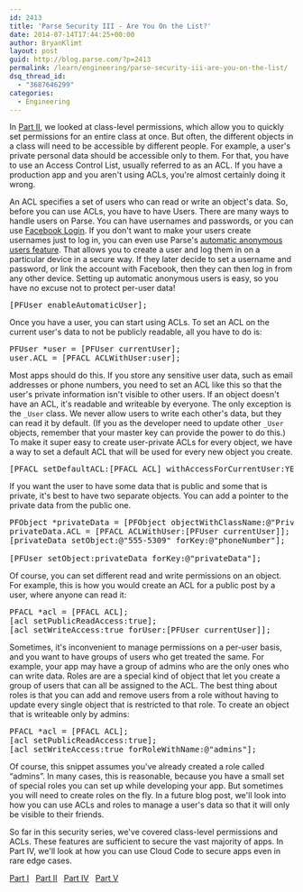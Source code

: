 ```yaml
---
id: 2413
title: 'Parse Security III - Are You On the List?'
date: 2014-07-14T17:44:25+00:00
author: BryanKlimt
layout: post
guid: http://blog.parse.com/?p=2413
permalink: /learn/engineering/parse-security-iii-are-you-on-the-list/
dsq_thread_id:
  - "3687646299"
categories:
  - Engineering
---
```

In <a href="http://blog.parse.com/2014/07/07/parse-security-ii-class-hysteria/" target="_blank">Part II</a>, we looked at class-level permissions, which allow you to quickly set permissions for an entire class at once. But often, the different objects in a class will need to be accessible by different people. For example, a user's private personal data should be accessible only to them. For that, you have to use an Access Control List, usually referred to as an ACL. If you have a production app and you aren't using ACLs, you're almost certainly doing it wrong.

An ACL specifies a set of users who can read or write an object's data. So, before you can use ACLs, you have to have Users. There are many ways to handle users on Parse. You can have usernames and passwords, or you can use <a href="https://developers.facebook.com/docs/facebook-login/v2.0" target="_blank">Facebook Login</a>. If you don't want to make your users create usernames just to log in, you can even use Parse's <a href="http://blog.parse.com/2012/04/02/protect-user-data-with-new-parse-features/" target="_blank">automatic anonymous users feature</a>. That allows you to create a user and log them in on a particular device in a secure way. If they later decide to set a username and password, or link the account with Facebook, then they can then log in from any other device. Setting up automatic anonymous users is easy, so you have no excuse not to protect per-user data!

<pre class="brush: objc; gutter: false">[PFUser enableAutomaticUser];</pre>

Once you have a user, you can start using ACLs. To set an ACL on the current user's data to not be publicly readable, all you have to do is:

<pre class="brush: objc; gutter: false">PFUser *user = [PFUser currentUser];
user.ACL = [PFACL ACLWithUser:user];</pre>

Most apps should do this. If you store any sensitive user data, such as email addresses or phone numbers, you need to set an ACL like this so that the user's private information isn't visible to other users. If an object doesn't have an ACL, it's readable and writeable by everyone. The only exception is the `_User` class. We never allow users to write each other's data, but they can read it by default. (If you as the developer need to update other `_User` objects, remember that your master key can provide the power to do this.) To make it super easy to create user-private ACLs for every object, we have a way to set a default ACL that will be used for every new object you create.

<pre class="brush: objc; gutter: false">[PFACL setDefaultACL:[PFACL ACL] withAccessForCurrentUser:YES];</pre>

If you want the user to have some data that is public and some that is private, it's best to have two separate objects. You can add a pointer to the private data from the public one.

<pre class="brush: objc; gutter: false">PFObject *privateData = [PFObject objectWithClassName:@"PrivateUserData"];
privateData.ACL = [PFACL ACLWithUser:[PFUser currentUser]];
[privateData setObject:@"555-5309" forKey:@"phoneNumber"];

[PFUser setObject:privateData forKey:@"privateData"];</pre>

Of course, you can set different read and write permissions on an object. For example, this is how you would create an ACL for a public post by a user, where anyone can read it:

<pre class="brush: objc; gutter: false">PFACL *acl = [PFACL ACL];
[acl setPublicReadAccess:true];
[acl setWriteAccess:true forUser:[PFUser currentUser]];</pre>

Sometimes, it's inconvenient to manage permissions on a per-user basis, and you want to have groups of users who get treated the same. For example, your app may have a group of admins who are the only ones who can write data. Roles are are a special kind of object that let you create a group of users that can all be assigned to the ACL. The best thing about roles is that you can add and remove users from a role without having to update every single object that is restricted to that role. To create an object that is writeable only by admins:

<pre class="brush: objc; gutter: false">PFACL *acl = [PFACL ACL];
[acl setPublicReadAccess:true];
[acl setWriteAccess:true forRoleWithName:@"admins"];</pre>

Of course, this snippet assumes you've already created a role called “admins”. In many cases, this is reasonable, because you have a small set of special roles you can set up while developing your app. But sometimes you will need to create roles on the fly. In a future blog post, we'll look into how you can use ACLs and roles to manage a user's data so that it will only be visible to their friends.

So far in this security series, we've covered class-level permissions and ACLs. These features are sufficient to secure the vast majority of apps. In Part IV, we'll look at how you can use Cloud Code to secure apps even in rare edge cases.

<span style="text-decoration: underline;"><a href="http://blog.parse.com/2014/06/30/parse-security-i-are-you-the-key-master/" target="_blank">Part I</a></span>   <span style="text-decoration: underline;"><a href="http://blog.parse.com/2014/07/07/parse-security-ii-class-hysteria/" target="_blank">Part II</a></span>   <span style="text-decoration: underline;"><a href="http://blog.parse.com/2014/07/21/parse-security-iv-ahead-in-the-cloud/" target="_blank">Part IV</a></span>   <span style="text-decoration: underline;"><a href="http://blog.parse.com/2014/07/28/parse-security-v-how-to-make-friends/" target="_blank">Part V</a></span>